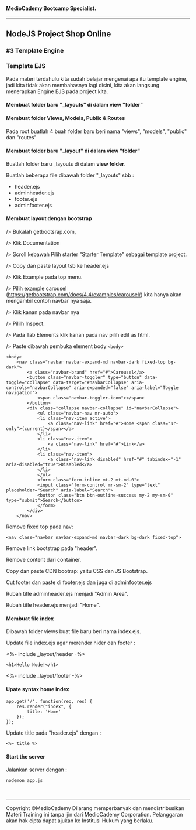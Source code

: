 #### MedioCademy Bootcamp Specialist.

---

## NodeJS Project Shop Online

### #3 Template Engine

### Template EJS

Pada materi terdahulu kita sudah belajar mengenai apa itu template engine, jadi kita tidak akan membahasnya lagi disini, kita akan langsung menerapkan Engine EJS pada project kita.

#### Membuat folder baru "_layouts" di dalam view "folder"

#### Membuat folder Views, Models, Public & Routes

Pada root buatlah 4 buah folder baru beri nama "views", "models", "public" dan "routes"

#### Membuat folder baru "_layout" di dalam view "folder"

Buatlah folder baru  _layouts di dalam **view folder**.

Buatlah beberapa file dibawah folder "_layouts" sbb :

* header.ejs
* adminheader.ejs
* footer.ejs
* adminfooter.ejs



#### Membuat layout dengan bootstrap

/> Bukalah getbootsrap.com, 

/> Klik Documentation 

/> Scroll kebawah Pilih starter "Starter Template" sebagai template project.

/> Copy dan paste layout tsb ke header.ejs

/> Klik Example pada top menu.

/> Pilih example carousel (https://getbootstrap.com/docs/4.4/examples/carousel/) kita hanya akan mengambil contoh navbar nya saja.

/> Klik kanan pada navbar nya 

/> Pililh Inspect.

/> Pada Tab Elements klik kanan pada nav pilih edit as html.

/> Paste dibawah pembuka element body ```<body>```

```
<body>
    <nav class="navbar navbar-expand-md navbar-dark fixed-top bg-dark">
        <a class="navbar-brand" href="#">Carousel</a>
        <button class="navbar-toggler" type="button" data-toggle="collapse" data-target="#navbarCollapse" aria-controls="navbarCollapse" aria-expanded="false" aria-label="Toggle navigation">
            <span class="navbar-toggler-icon"></span>
        </button>
        <div class="collapse navbar-collapse" id="navbarCollapse">
            <ul class="navbar-nav mr-auto">
            <li class="nav-item active">
                <a class="nav-link" href="#">Home <span class="sr-only">(current)</span></a>
            </li>
            <li class="nav-item">
                <a class="nav-link" href="#">Link</a>
            </li>
            <li class="nav-item">
                <a class="nav-link disabled" href="#" tabindex="-1" aria-disabled="true">Disabled</a>
            </li>
            </ul>
            <form class="form-inline mt-2 mt-md-0">
            <input class="form-control mr-sm-2" type="text" placeholder="Search" aria-label="Search">
            <button class="btn btn-outline-success my-2 my-sm-0" type="submit">Search</button>
            </form>
        </div>
    </nav>
```





Remove fixed top pada nav:

    <nav class="navbar navbar-expand-md navbar-dark bg-dark fixed-top">

Remove link bootstrap pada "header".

Remove content dari container.

Copy dan paste CDN bootrap: yaitu CSS dan JS Bootstrap.

Cut footer dan paste di footer.ejs dan juga di adminfooter.ejs

Rubah title adminheader.ejs menjadi "Admin Area".

Rubah title header.ejs menjadi "Home".

#### Membuat file index

Dibawah folder views buat file baru beri nama index.ejs.

Update file index.ejs agar merender hider dan footer :

  <%- include _layout/header -%>

    <h1>Hello Node!</h1>

  <%- include _layout/footer -%>

#### Upate syntax home index

	app.get('/', function(req, res) {
		res.render("index", {
			title: 'Home'
		});
	});

Update title pada "header.ejs"	dengan :

	<%= title %>

#### Start the server

Jalankan server dengan :

	nodemon app.js


​	





























---
Copyright &copy;MedioCademy
Dilarang memperbanyak dan mendistribusikan Materi Training ini tanpa ijin dari MedioCademy Corporation. Pelanggaran akan hak cipta dapat ajukan ke Institusi Hukum yang berlaku.